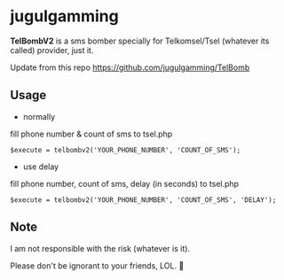 # jugulgamming
**TelBombV2** is a sms bomber specially for Telkomsel/Tsel (whatever its called) provider, just it.

Update from this repo https://github.com/jugulgamming/TelBomb

Usage
--
- normally

fill phone number & count of sms to tsel.php
```
$execute = telbombv2('YOUR_PHONE_NUMBER', 'COUNT_OF_SMS');
```

- use delay

fill phone number, count of sms, delay (in seconds) to tsel.php
```
$execute = telbombv2('YOUR_PHONE_NUMBER', 'COUNT_OF_SMS', 'DELAY');
```

Note
--

I am not responsible with the risk (whatever is it).

Please don't be ignorant to your friends, LOL. :gun:
